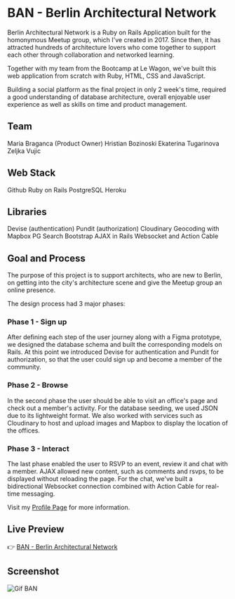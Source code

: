 # BAN - Berlin Architectural Network

Berlin Architectural Network is a Ruby on Rails Application built for the homonymous Meetup group, which I've created in 2017. Since then, it has attracted hundreds of architecture lovers who come together to support each other through collaboration and networked learning.

Together with my team from the Bootcamp at Le Wagon, we've built this web application from scratch with Ruby, HTML, CSS and JavaScript.

Building a social platform as the final project in only 2 week's time, required a good understanding of database architecture, overall enjoyable user experience as well as skills on time and product management.

## Team
Maria Braganca (Product Owner)
Hristian Bozinoski
Ekaterina Tugarinova
Zeljka Vujic

## Web Stack
Github
Ruby on Rails
PostgreSQL
Heroku

## Libraries
Devise (authentication)
Pundit (authorization)
Cloudinary
Geocoding with Mapbox
PG Search
Bootstrap
AJAX in Rails
Websocket and Action Cable

## Goal and Process
The purpose of this project is to support architects, who are new to Berlin, on getting into the city's architecture scene and give the Meetup group an online presence.

The design process had 3 major phases:

### Phase 1 - Sign up
After defining each step of the user journey along with a Figma prototype, we designed the database schema and built the corresponding models on Rails. At this point we introduced Devise for authentication and Pundit for authorization, so that the user could sign up and become a member of the community.

### Phase 2 - Browse
In the second phase the user should be able to visit an office's page and check out a member's activity. For the database seeding, we used JSON due to its lightweight format. We also worked with services such as Cloudinary to host and upload images and Mapbox to display the location of the offices.

### Phase 3 - Interact
The last phase enabled the user to RSVP to an event, review it and chat with a member. AJAX allowed new content, such as comments and rsvps, to be displayed without reloading the page. For the chat, we've built a bidirectional Websocket connection combined with Action Cable for real-time messaging.

Visit my [Profile Page](https://mariabraganca.github.io/profile/pr_berlinarchnet.html) for more information.

## Live Preview
👉 [BAN - Berlin Architectural Network](https://berlinarchnet.herokuapp.com/)

## Screenshot
![Gif BAN](https://res.cloudinary.com/db5jh0zwo/image/upload/v1602153509/profile/ban-cover.jpg)
